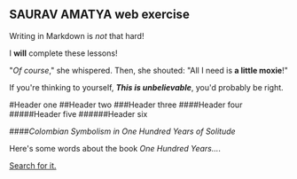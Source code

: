  ## SAURAV AMATYA web exercise
 
 Writing in Markdown is _not_ that hard!
 
 I **will** complete these lessons!
 
 "_Of course_," she whispered. Then, she shouted: "All I need is **a little moxie**!"
 
 If you're thinking to yourself, **_This is unbelievable_**, you'd probably be right.
 
#Header one
##Header two
###Header three
####Header four
#####Header five
######Header six

####_Colombian Symbolism in One Hundred Years of Solitude_

Here's some words about the book _One Hundred Years..._.

[Search for it.](www.google.com)
